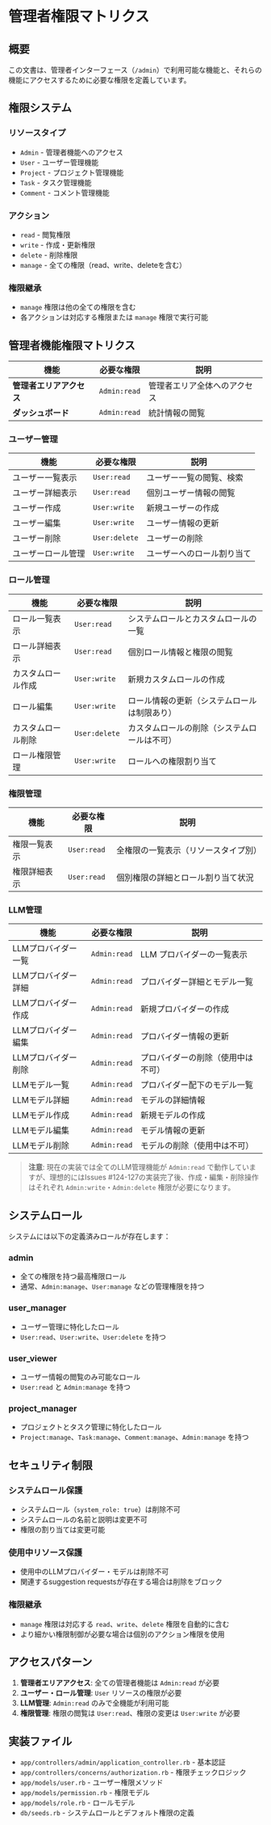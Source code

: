 # 管理者権限マトリクス

## 概要

この文書は、管理者インターフェース（`/admin`）で利用可能な機能と、それらの機能にアクセスするために必要な権限を定義しています。

## 権限システム

### リソースタイプ
- `Admin` - 管理者機能へのアクセス
- `User` - ユーザー管理機能
- `Project` - プロジェクト管理機能
- `Task` - タスク管理機能
- `Comment` - コメント管理機能

### アクション
- `read` - 閲覧権限
- `write` - 作成・更新権限
- `delete` - 削除権限
- `manage` - 全ての権限（read、write、deleteを含む）

### 権限継承
- `manage` 権限は他の全ての権限を含む
- 各アクションは対応する権限または `manage` 権限で実行可能

## 管理者機能権限マトリクス

| 機能 | 必要な権限 | 説明 |
|------|-----------|------|
| **管理者エリアアクセス** | `Admin:read` | 管理者エリア全体へのアクセス |
| **ダッシュボード** | `Admin:read` | 統計情報の閲覧 |

### ユーザー管理

| 機能 | 必要な権限 | 説明 |
|------|-----------|------|
| ユーザー一覧表示 | `User:read` | ユーザー一覧の閲覧、検索 |
| ユーザー詳細表示 | `User:read` | 個別ユーザー情報の閲覧 |
| ユーザー作成 | `User:write` | 新規ユーザーの作成 |
| ユーザー編集 | `User:write` | ユーザー情報の更新 |
| ユーザー削除 | `User:delete` | ユーザーの削除 |
| ユーザーロール管理 | `User:write` | ユーザーへのロール割り当て |

### ロール管理

| 機能 | 必要な権限 | 説明 |
|------|-----------|------|
| ロール一覧表示 | `User:read` | システムロールとカスタムロールの一覧 |
| ロール詳細表示 | `User:read` | 個別ロール情報と権限の閲覧 |
| カスタムロール作成 | `User:write` | 新規カスタムロールの作成 |
| ロール編集 | `User:write` | ロール情報の更新（システムロールは制限あり） |
| カスタムロール削除 | `User:delete` | カスタムロールの削除（システムロールは不可） |
| ロール権限管理 | `User:write` | ロールへの権限割り当て |

### 権限管理

| 機能 | 必要な権限 | 説明 |
|------|-----------|------|
| 権限一覧表示 | `User:read` | 全権限の一覧表示（リソースタイプ別） |
| 権限詳細表示 | `User:read` | 個別権限の詳細とロール割り当て状況 |

### LLM管理

| 機能 | 必要な権限 | 説明 |
|------|-----------|------|
| LLMプロバイダー一覧 | `Admin:read` | LLM プロバイダーの一覧表示 |
| LLMプロバイダー詳細 | `Admin:read` | プロバイダー詳細とモデル一覧 |
| LLMプロバイダー作成 | `Admin:read` | 新規プロバイダーの作成 |
| LLMプロバイダー編集 | `Admin:read` | プロバイダー情報の更新 |
| LLMプロバイダー削除 | `Admin:read` | プロバイダーの削除（使用中は不可） |
| LLMモデル一覧 | `Admin:read` | プロバイダー配下のモデル一覧 |
| LLMモデル詳細 | `Admin:read` | モデルの詳細情報 |
| LLMモデル作成 | `Admin:read` | 新規モデルの作成 |
| LLMモデル編集 | `Admin:read` | モデル情報の更新 |
| LLMモデル削除 | `Admin:read` | モデルの削除（使用中は不可） |

> **注意**: 現在の実装では全てのLLM管理機能が `Admin:read` で動作していますが、理想的にはIssues #124-127の実装完了後、作成・編集・削除操作はそれぞれ `Admin:write`・`Admin:delete` 権限が必要になります。

## システムロール

システムには以下の定義済みロールが存在します：

### admin
- 全ての権限を持つ最高権限ロール
- 通常、`Admin:manage`、`User:manage` などの管理権限を持つ

### user_manager
- ユーザー管理に特化したロール
- `User:read`、`User:write`、`User:delete` を持つ

### user_viewer
- ユーザー情報の閲覧のみ可能なロール
- `User:read` と `Admin:manage` を持つ

### project_manager
- プロジェクトとタスク管理に特化したロール
- `Project:manage`、`Task:manage`、`Comment:manage`、`Admin:manage` を持つ

## セキュリティ制限

### システムロール保護
- システムロール（`system_role: true`）は削除不可
- システムロールの名前と説明は変更不可
- 権限の割り当ては変更可能

### 使用中リソース保護
- 使用中のLLMプロバイダー・モデルは削除不可
- 関連するsuggestion requestsが存在する場合は削除をブロック

### 権限継承
- `manage` 権限は対応する `read`、`write`、`delete` 権限を自動的に含む
- より細かい権限制御が必要な場合は個別のアクション権限を使用

## アクセスパターン

1. **管理者エリアアクセス**: 全ての管理者機能は `Admin:read` が必要
2. **ユーザー・ロール管理**: `User` リソースの権限が必要
3. **LLM管理**: `Admin:read` のみで全機能が利用可能
4. **権限管理**: 権限の閲覧は `User:read`、権限の変更は `User:write` が必要


## 実装ファイル

- `app/controllers/admin/application_controller.rb` - 基本認証
- `app/controllers/concerns/authorization.rb` - 権限チェックロジック
- `app/models/user.rb` - ユーザー権限メソッド
- `app/models/permission.rb` - 権限モデル
- `app/models/role.rb` - ロールモデル
- `db/seeds.rb` - システムロールとデフォルト権限の定義